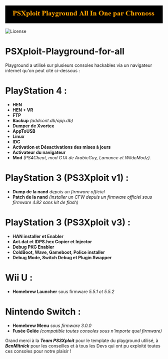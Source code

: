 ![Banner](https://raw.githubusercontent.com/chronoss09/PSXploit-Playground-for-all/master/857355209b6287cee875c3574d4a78a3.png)

![License](https://img.shields.io/badge/License-GPLv2-blue.svg)

# PSXploit-Playground-for-all
Playground a utilisé sur plusieurs consoles hackables via un navigateur internet qu'on peut cité ci-dessous :

# PlayStation 4 : 
* **HEN**
* **HEN + VR**
* **FTP**
* **Backup** *(addcont.db/app.db)*
* **Dumper de Xvortex**
* **AppToUSB**
* **Linux**
* **IDC**
* **Activation et Désactivations des mises à jours**
* **Activateur du navigateur**
* **Mod** *(PS4Cheat, mod GTA de ArabicGuy, Lamance et WildeModz).*

# PlayStation 3 (PS3Xploit v1) :
* **Dump de la nand** *depuis un firmware officiel*
* **Patch de la nand** *(installer un CFW depuis un firmware officiel sous firmware 4.82 sans kit de flash)*

# PlayStation 3 (PS3Xploit v3) :
* **HAN installer et Enabler**
* **Act.dat et IDPS.hex Copier et Injector**
* **Debug PKG Enabler**
* **ColdBoot, Wave, Gameboot, Police installer**
* **Debug Mode, Switch Debug et Plugin Swapper**

# Wii U :
* **Homebrew Launcher** sous firmware *5.5.1 et 5.5.2*

# Nintendo Switch :
* **Homebrew Menu** *sous firmware 3.0.0*
* **Fusée Gelée** *(compatible toutes consoles sous n'importe quel firmware)*

Grand merci à la ***Team PS3Xploit*** pour le template du playground utilisé, à ***BenMitnick*** pour les conseilles et à tous les Devs qui ont pu exploité toutes ces consoles pour notre plaisir !

